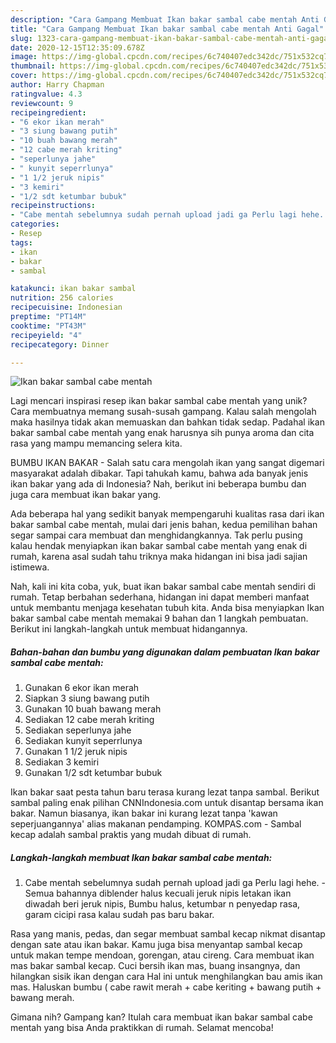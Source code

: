 ```yaml
---
description: "Cara Gampang Membuat Ikan bakar sambal cabe mentah Anti Gagal"
title: "Cara Gampang Membuat Ikan bakar sambal cabe mentah Anti Gagal"
slug: 1323-cara-gampang-membuat-ikan-bakar-sambal-cabe-mentah-anti-gagal
date: 2020-12-15T12:35:09.678Z
image: https://img-global.cpcdn.com/recipes/6c740407edc342dc/751x532cq70/ikan-bakar-sambal-cabe-mentah-foto-resep-utama.jpg
thumbnail: https://img-global.cpcdn.com/recipes/6c740407edc342dc/751x532cq70/ikan-bakar-sambal-cabe-mentah-foto-resep-utama.jpg
cover: https://img-global.cpcdn.com/recipes/6c740407edc342dc/751x532cq70/ikan-bakar-sambal-cabe-mentah-foto-resep-utama.jpg
author: Harry Chapman
ratingvalue: 4.3
reviewcount: 9
recipeingredient:
- "6 ekor ikan merah"
- "3 siung bawang putih"
- "10 buah bawang merah"
- "12 cabe merah kriting"
- "seperlunya jahe"
- " kunyit seperrlunya"
- "1 1/2 jeruk nipis"
- "3 kemiri"
- "1/2 sdt ketumbar bubuk"
recipeinstructions:
- "Cabe mentah sebelumnya sudah pernah upload jadi ga Perlu lagi hehe. Semua bahannya diblender halus kecuali jeruk nipis letakan ikan diwadah  beri jeruk nipis, Bumbu halus, ketumbar n penyedap rasa, garam cicipi rasa kalau sudah pas baru bakar."
categories:
- Resep
tags:
- ikan
- bakar
- sambal

katakunci: ikan bakar sambal 
nutrition: 256 calories
recipecuisine: Indonesian
preptime: "PT14M"
cooktime: "PT43M"
recipeyield: "4"
recipecategory: Dinner

---
```



![Ikan bakar sambal cabe mentah](https://img-global.cpcdn.com/recipes/6c740407edc342dc/751x532cq70/ikan-bakar-sambal-cabe-mentah-foto-resep-utama.jpg)

Lagi mencari inspirasi resep ikan bakar sambal cabe mentah yang unik? Cara membuatnya memang susah-susah gampang. Kalau salah mengolah maka hasilnya tidak akan memuaskan dan bahkan tidak sedap. Padahal ikan bakar sambal cabe mentah yang enak harusnya sih punya aroma dan cita rasa yang mampu memancing selera kita.

BUMBU IKAN BAKAR - Salah satu cara mengolah ikan yang sangat digemari masyarakat adalah dibakar. Tapi tahukah kamu, bahwa ada banyak jenis ikan bakar yang ada di Indonesia? Nah, berikut ini beberapa bumbu dan juga cara membuat ikan bakar yang.

Ada beberapa hal yang sedikit banyak mempengaruhi kualitas rasa dari ikan bakar sambal cabe mentah, mulai dari jenis bahan, kedua pemilihan bahan segar sampai cara membuat dan menghidangkannya. Tak perlu pusing kalau hendak menyiapkan ikan bakar sambal cabe mentah yang enak di rumah, karena asal sudah tahu triknya maka hidangan ini bisa jadi sajian istimewa.


Nah, kali ini kita coba, yuk, buat ikan bakar sambal cabe mentah sendiri di rumah. Tetap berbahan sederhana, hidangan ini dapat memberi manfaat untuk membantu menjaga kesehatan tubuh kita. Anda bisa menyiapkan Ikan bakar sambal cabe mentah memakai 9 bahan dan 1 langkah pembuatan. Berikut ini langkah-langkah untuk membuat hidangannya.

<!--inarticleads1-->

##### Bahan-bahan dan bumbu yang digunakan dalam pembuatan Ikan bakar sambal cabe mentah:

1. Gunakan 6 ekor ikan merah
1. Siapkan 3 siung bawang putih
1. Gunakan 10 buah bawang merah
1. Sediakan 12 cabe merah kriting
1. Sediakan seperlunya jahe
1. Sediakan  kunyit seperrlunya
1. Gunakan 1 1/2 jeruk nipis
1. Sediakan 3 kemiri
1. Gunakan 1/2 sdt ketumbar bubuk


Ikan bakar saat pesta tahun baru terasa kurang lezat tanpa sambal. Berikut sambal paling enak pilihan CNNIndonesia.com untuk disantap bersama ikan bakar. Namun biasanya, ikan bakar ini kurang lezat tanpa &#39;kawan seperjuangannya&#39; alias makanan pendamping. KOMPAS.com - Sambal kecap adalah sambal praktis yang mudah dibuat di rumah. 

<!--inarticleads2-->

##### Langkah-langkah membuat Ikan bakar sambal cabe mentah:

1. Cabe mentah sebelumnya sudah pernah upload jadi ga Perlu lagi hehe. - Semua bahannya diblender halus kecuali jeruk nipis letakan ikan diwadah  beri jeruk nipis, Bumbu halus, ketumbar n penyedap rasa, garam cicipi rasa kalau sudah pas baru bakar.


Rasa yang manis, pedas, dan segar membuat sambal kecap nikmat disantap dengan sate atau ikan bakar. Kamu juga bisa menyantap sambal kecap untuk makan tempe mendoan, gorengan, atau cireng. Cara membuat ikan mas bakar sambal kecap. Cuci bersih ikan mas, buang insangnya, dan hilangkan sisik ikan dengan cara Hal ini untuk menghilangkan bau amis ikan mas. Haluskan bumbu ( cabe rawit merah + cabe keriting + bawang putih + bawang merah. 

Gimana nih? Gampang kan? Itulah cara membuat ikan bakar sambal cabe mentah yang bisa Anda praktikkan di rumah. Selamat mencoba!
